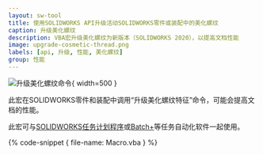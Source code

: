 ```yaml
---
layout: sw-tool
title: 使用SOLIDWORKS API升级活动SOLIDWORKS零件或装配中的美化螺纹
caption: 升级美化螺纹
description: VBA宏升级美化螺纹为新版本（SOLIDWORKS 2020），以提高文档性能
image: upgrade-cosmetic-thread.png
labels: [api, 升级, 性能, 美化螺纹]
group: 性能
---
```

![升级美化螺纹命令](upgrade-cosmetic-thread.png){ width=500 }

此宏在SOLIDWORKS零件和装配中调用“升级美化螺纹特征”命令，可能会提高文档的性能。

此宏可与[SOLIDWORKS任务计划程序](https://help.solidworks.com/2019/English/SolidWorks/sldworks/c_SOLIDWORKS_Task_Scheduler_Overview.htm)或[Batch+](https://cadplus.xarial.com/batch/)等任务自动化软件一起使用。

{% code-snippet { file-name: Macro.vba } %}